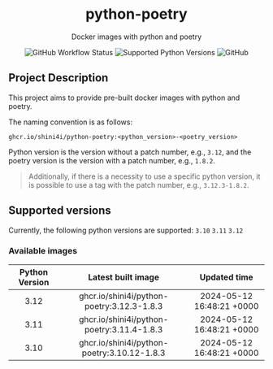 <div align="center">

# python-poetry

Docker images with python and poetry

![GitHub Workflow Status](https://img.shields.io/github/actions/workflow/status/shini4i/docker-python-poetry/update_readme.yml?branch=main&style=plastic)
![Supported Python Versions](https://img.shields.io/badge/python-3.10%20%7C%203.11%20%7C%203.12-blue?style=plastic)
![GitHub](https://img.shields.io/github/license/shini4i/python-poetry?style=plastic)

</div>

## Project Description

This project aims to provide pre-built docker images with python and poetry.

The naming convention is as follows:
```
ghcr.io/shini4i/python-poetry:<python_version>-<poetry_version>
```
Python version is the version without a patch number, e.g., `3.12`, and the poetry version is the version with a patch number, e.g., `1.8.2`.

> Additionally, if there is a necessity to use a specific python version, it is possible to use a tag with the patch number, e.g., `3.12.3-1.8.2`.

## Supported versions

Currently, the following python versions are supported: `3.10` `3.11` `3.12`

### Available images
<!-- table_start -->
| Python Version |              Latest built image             |        Updated time       |
|:--------------:|:-------------------------------------------:|:-------------------------:|
|      3.12      |  ghcr.io/shini4i/python-poetry:3.12.3-1.8.3 | 2024-05-12 16:48:21 +0000 |
|      3.11      |  ghcr.io/shini4i/python-poetry:3.11.4-1.8.3 | 2024-05-12 16:48:21 +0000 |
|      3.10      | ghcr.io/shini4i/python-poetry:3.10.12-1.8.3 | 2024-05-12 16:48:21 +0000 |
<!-- table_end -->
